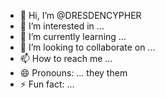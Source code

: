 - 👋 Hi, I’m @DRESDENCYPHER
- 👀 I’m interested in ...
- 🌱 I’m currently learning ...
- 💞️ I’m looking to collaborate on ...
- 📫 How to reach me ...
- 😄 Pronouns: ... they them
- ⚡ Fun fact: ...

<!---
DRESDENCYPHER/DRESDENCYPHER is a ✨ special ✨ repository because its `README.md` (this file) appears on your GitHub profile.
You can click the Preview link to take a look at your changes.
--->
